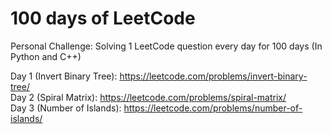 <h1> 100 days of LeetCode </h1>

Personal Challenge: Solving 1 LeetCode question every day for 100 days (In Python and C++)

Day 1 (Invert Binary Tree): https://leetcode.com/problems/invert-binary-tree/ <br/>
Day 2 (Spiral Matrix): https://leetcode.com/problems/spiral-matrix/ <br/>
Day 3 (Number of Islands): https://leetcode.com/problems/number-of-islands/ <br/>